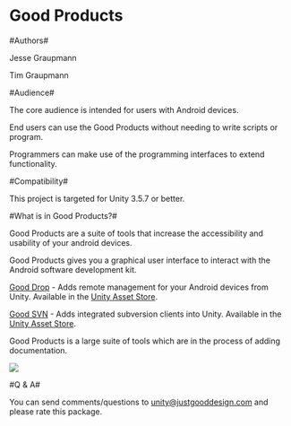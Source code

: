 Good Products
===

#Authors#

Jesse Graupmann

Tim Graupmann


#Audience#

The core audience is intended for users with Android devices.

End users can use the Good Products without needing to write scripts or program.

Programmers can make use of the programming interfaces to extend functionality.


#Compatibility#

This project is targeted for Unity 3.5.7 or better.


#What is in Good Products?#

Good Products are a suite of tools that increase the accessibility and usability of your android devices.

Good Products gives you a graphical user interface to interact with the Android software development kit.

[Good Drop](GoodDrop.md) - Adds remote management for your Android devices from Unity. Available in the [Unity Asset Store](https://www.assetstore.unity3d.com/#/content/5424).

[Good SVN](GoodSVN.md) - Adds integrated subversion clients into Unity. Available in the [Unity Asset Store](https://www.assetstore.unity3d.com/#/content/7242).

Good Products is a large suite of tools which are in the process of adding documentation.

<img src="http://d3j5vwomefv46c.cloudfront.net/photos/large/787746893.png?1373055657"/>


#Q & A#

You can send comments/questions to unity@justgooddesign.com and please rate this package.
